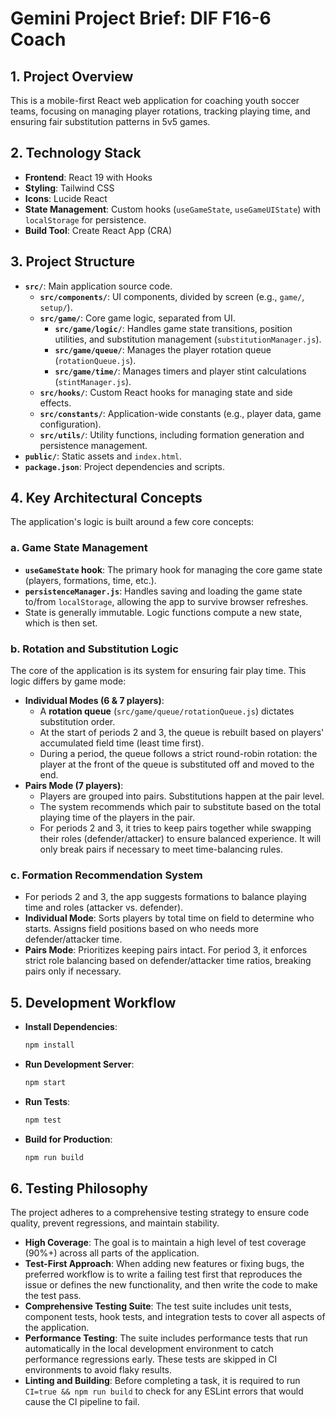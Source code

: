 # Gemini Project Brief: DIF F16-6 Coach

## 1. Project Overview
This is a mobile-first React web application for coaching youth soccer teams, focusing on managing player rotations, tracking playing time, and ensuring fair substitution patterns in 5v5 games.

## 2. Technology Stack
- **Frontend**: React 19 with Hooks
- **Styling**: Tailwind CSS
- **Icons**: Lucide React
- **State Management**: Custom hooks (`useGameState`, `useGameUIState`) with `localStorage` for persistence.
- **Build Tool**: Create React App (CRA)

## 3. Project Structure
- **`src/`**: Main application source code.
  - **`src/components/`**: UI components, divided by screen (e.g., `game/`, `setup/`).
  - **`src/game/`**: Core game logic, separated from UI.
    - **`src/game/logic/`**: Handles game state transitions, position utilities, and substitution management (`substitutionManager.js`).
    - **`src/game/queue/`**: Manages the player rotation queue (`rotationQueue.js`).
    - **`src/game/time/`**: Manages timers and player stint calculations (`stintManager.js`).
  - **`src/hooks/`**: Custom React hooks for managing state and side effects.
  - **`src/constants/`**: Application-wide constants (e.g., player data, game configuration).
  - **`src/utils/`**: Utility functions, including formation generation and persistence management.
- **`public/`**: Static assets and `index.html`.
- **`package.json`**: Project dependencies and scripts.

## 4. Key Architectural Concepts
The application's logic is built around a few core concepts:

### a. Game State Management
- **`useGameState` hook**: The primary hook for managing the core game state (players, formations, time, etc.).
- **`persistenceManager.js`**: Handles saving and loading the game state to/from `localStorage`, allowing the app to survive browser refreshes.
- State is generally immutable. Logic functions compute a new state, which is then set.

### b. Rotation and Substitution Logic
The core of the application is its system for ensuring fair play time. This logic differs by game mode:
- **Individual Modes (6 & 7 players)**:
  - A **rotation queue** (`src/game/queue/rotationQueue.js`) dictates substitution order.
  - At the start of periods 2 and 3, the queue is rebuilt based on players' accumulated field time (least time first).
  - During a period, the queue follows a strict round-robin rotation: the player at the front of the queue is substituted off and moved to the end.
- **Pairs Mode (7 players)**:
  - Players are grouped into pairs. Substitutions happen at the pair level.
  - The system recommends which pair to substitute based on the total playing time of the players in the pair.
  - For periods 2 and 3, it tries to keep pairs together while swapping their roles (defender/attacker) to ensure balanced experience. It will only break pairs if necessary to meet time-balancing rules.

### c. Formation Recommendation System
- For periods 2 and 3, the app suggests formations to balance playing time and roles (attacker vs. defender).
- **Individual Mode**: Sorts players by total time on field to determine who starts. Assigns field positions based on who needs more defender/attacker time.
- **Pairs Mode**: Prioritizes keeping pairs intact. For period 3, it enforces strict role balancing based on defender/attacker time ratios, breaking pairs only if necessary.

## 5. Development Workflow
- **Install Dependencies**:
  ```bash
  npm install
  ```
- **Run Development Server**:
  ```bash
  npm start
  ```
- **Run Tests**:
  ```bash
  npm test
  ```
- **Build for Production**:
  ```bash
  npm run build
  ```

## 6. Testing Philosophy

The project adheres to a comprehensive testing strategy to ensure code quality, prevent regressions, and maintain stability.

- **High Coverage**: The goal is to maintain a high level of test coverage (90%+) across all parts of the application.
- **Test-First Approach**: When adding new features or fixing bugs, the preferred workflow is to write a failing test first that reproduces the issue or defines the new functionality, and then write the code to make the test pass.
- **Comprehensive Testing Suite**: The test suite includes unit tests, component tests, hook tests, and integration tests to cover all aspects of the application.
- **Performance Testing**: The suite includes performance tests that run automatically in the local development environment to catch performance regressions early. These tests are skipped in CI environments to avoid flaky results.
- **Linting and Building**: Before completing a task, it is required to run `CI=true && npm run build` to check for any ESLint errors that would cause the CI pipeline to fail.
